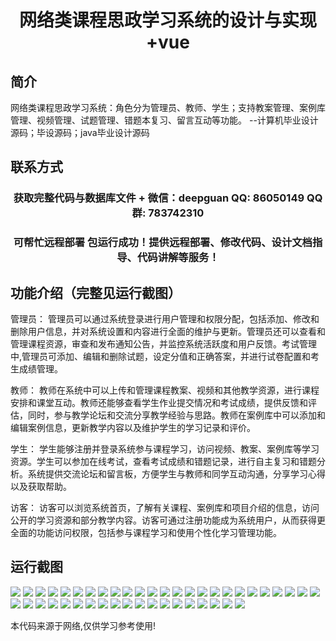 <p><h1 align="center">网络类课程思政学习系统的设计与实现+vue</h1></p>

## 简介
网络类课程思政学习系统：角色分为管理员、教师、学生；支持教案管理、案例库管理、视频管理、试题管理、错题本复习、留言互动等功能。    --计算机毕业设计源码；毕设源码；java毕业设计源码


## 联系方式
<p><h3 align="center">获取完整代码与数据库文件 + 微信：deepguan QQ: 86050149 QQ群: 783742310</h3></p>
<p><h3 align="center">可帮忙远程部署 包运行成功！提供远程部署、修改代码、设计文档指导、代码讲解等服务！</h3></p>

## 功能介绍（完整见运行截图）
管理员： 管理员可以通过系统登录进行用户管理和权限分配，包括添加、修改和删除用户信息，并对系统设置和内容进行全面的维护与更新。管理员还可以查看和管理课程资源，审查和发布通知公告，并监控系统活跃度和用户反馈。考试管理中,管理员可添加、编辑和删除试题，设定分值和正确答案，并进行试卷配置和考生成绩管理。

教师： 教师在系统中可以上传和管理课程教案、视频和其他教学资源，进行课程安排和课堂互动。教师还能够查看学生作业提交情况和考试成绩，提供反馈和评估，同时，参与教学论坛和交流分享教学经验与思路。教师在案例库中可以添加和编辑案例信息，更新教学内容以及维护学生的学习记录和评价。

学生： 学生能够注册并登录系统参与课程学习，访问视频、教案、案例库等学习资源。学生可以参加在线考试，查看考试成绩和错题记录，进行自主复习和错题分析。系统提供交流论坛和留言板，方便学生与教师和同学互动沟通，分享学习心得以及获取帮助。

访客： 访客可以浏览系统首页，了解有关课程、案例库和项目介绍的信息，访问公开的学习资源和部分教学内容。访客可通过注册功能成为系统用户，从而获得更全面的功能访问权限，包括参与课程学习和使用个性化学习管理功能。


## 运行截图
![](https://bs-1329754181.cos.ap-shanghai.myqcloud.com/ssm/NetworkCourseIdeologicalEducationSystem/img/001.jpg)
![](https://bs-1329754181.cos.ap-shanghai.myqcloud.com/ssm/NetworkCourseIdeologicalEducationSystem/img/002.jpg)
![](https://bs-1329754181.cos.ap-shanghai.myqcloud.com/ssm/NetworkCourseIdeologicalEducationSystem/img/003.jpg)
![](https://bs-1329754181.cos.ap-shanghai.myqcloud.com/ssm/NetworkCourseIdeologicalEducationSystem/img/004.jpg)
![](https://bs-1329754181.cos.ap-shanghai.myqcloud.com/ssm/NetworkCourseIdeologicalEducationSystem/img/005.jpg)
![](https://bs-1329754181.cos.ap-shanghai.myqcloud.com/ssm/NetworkCourseIdeologicalEducationSystem/img/006.jpg)
![](https://bs-1329754181.cos.ap-shanghai.myqcloud.com/ssm/NetworkCourseIdeologicalEducationSystem/img/007.jpg)
![](https://bs-1329754181.cos.ap-shanghai.myqcloud.com/ssm/NetworkCourseIdeologicalEducationSystem/img/008.jpg)
![](https://bs-1329754181.cos.ap-shanghai.myqcloud.com/ssm/NetworkCourseIdeologicalEducationSystem/img/009.jpg)
![](https://bs-1329754181.cos.ap-shanghai.myqcloud.com/ssm/NetworkCourseIdeologicalEducationSystem/img/010.jpg)
![](https://bs-1329754181.cos.ap-shanghai.myqcloud.com/ssm/NetworkCourseIdeologicalEducationSystem/img/011.jpg)
![](https://bs-1329754181.cos.ap-shanghai.myqcloud.com/ssm/NetworkCourseIdeologicalEducationSystem/img/012.jpg)
![](https://bs-1329754181.cos.ap-shanghai.myqcloud.com/ssm/NetworkCourseIdeologicalEducationSystem/img/013.jpg)
![](https://bs-1329754181.cos.ap-shanghai.myqcloud.com/ssm/NetworkCourseIdeologicalEducationSystem/img/014.jpg)
![](https://bs-1329754181.cos.ap-shanghai.myqcloud.com/ssm/NetworkCourseIdeologicalEducationSystem/img/015.jpg)
![](https://bs-1329754181.cos.ap-shanghai.myqcloud.com/ssm/NetworkCourseIdeologicalEducationSystem/img/016.jpg)
![](https://bs-1329754181.cos.ap-shanghai.myqcloud.com/ssm/NetworkCourseIdeologicalEducationSystem/img/017.jpg)
![](https://bs-1329754181.cos.ap-shanghai.myqcloud.com/ssm/NetworkCourseIdeologicalEducationSystem/img/018.jpg)
![](https://bs-1329754181.cos.ap-shanghai.myqcloud.com/ssm/NetworkCourseIdeologicalEducationSystem/img/019.jpg)
![](https://bs-1329754181.cos.ap-shanghai.myqcloud.com/ssm/NetworkCourseIdeologicalEducationSystem/img/020.jpg)
![](https://bs-1329754181.cos.ap-shanghai.myqcloud.com/ssm/NetworkCourseIdeologicalEducationSystem/img/021.jpg)
![](https://bs-1329754181.cos.ap-shanghai.myqcloud.com/ssm/NetworkCourseIdeologicalEducationSystem/img/022.jpg)
![](https://bs-1329754181.cos.ap-shanghai.myqcloud.com/ssm/NetworkCourseIdeologicalEducationSystem/img/023.jpg)
![](https://bs-1329754181.cos.ap-shanghai.myqcloud.com/ssm/NetworkCourseIdeologicalEducationSystem/img/024.jpg)
![](https://bs-1329754181.cos.ap-shanghai.myqcloud.com/ssm/NetworkCourseIdeologicalEducationSystem/img/025.jpg)
![](https://bs-1329754181.cos.ap-shanghai.myqcloud.com/ssm/NetworkCourseIdeologicalEducationSystem/img/026.jpg)
![](https://bs-1329754181.cos.ap-shanghai.myqcloud.com/ssm/NetworkCourseIdeologicalEducationSystem/img/027.jpg)
![](https://bs-1329754181.cos.ap-shanghai.myqcloud.com/ssm/NetworkCourseIdeologicalEducationSystem/img/028.jpg)
![](https://bs-1329754181.cos.ap-shanghai.myqcloud.com/ssm/NetworkCourseIdeologicalEducationSystem/img/029.jpg)
![](https://bs-1329754181.cos.ap-shanghai.myqcloud.com/ssm/NetworkCourseIdeologicalEducationSystem/img/030.jpg)
![](https://bs-1329754181.cos.ap-shanghai.myqcloud.com/ssm/NetworkCourseIdeologicalEducationSystem/img/031.jpg)
![](https://bs-1329754181.cos.ap-shanghai.myqcloud.com/ssm/NetworkCourseIdeologicalEducationSystem/img/032.jpg)
![](https://bs-1329754181.cos.ap-shanghai.myqcloud.com/ssm/NetworkCourseIdeologicalEducationSystem/img/033.jpg)
![](https://bs-1329754181.cos.ap-shanghai.myqcloud.com/ssm/NetworkCourseIdeologicalEducationSystem/img/034.jpg)
![](https://bs-1329754181.cos.ap-shanghai.myqcloud.com/ssm/NetworkCourseIdeologicalEducationSystem/img/035.jpg)
![](https://bs-1329754181.cos.ap-shanghai.myqcloud.com/ssm/NetworkCourseIdeologicalEducationSystem/img/036.jpg)
![](https://bs-1329754181.cos.ap-shanghai.myqcloud.com/ssm/NetworkCourseIdeologicalEducationSystem/img/037.jpg)
![](https://bs-1329754181.cos.ap-shanghai.myqcloud.com/ssm/NetworkCourseIdeologicalEducationSystem/img/038.jpg)
![](https://bs-1329754181.cos.ap-shanghai.myqcloud.com/ssm/NetworkCourseIdeologicalEducationSystem/img/039.jpg)
![](https://bs-1329754181.cos.ap-shanghai.myqcloud.com/ssm/NetworkCourseIdeologicalEducationSystem/img/040.jpg)
![](https://bs-1329754181.cos.ap-shanghai.myqcloud.com/ssm/NetworkCourseIdeologicalEducationSystem/img/041.jpg)
![](https://bs-1329754181.cos.ap-shanghai.myqcloud.com/ssm/NetworkCourseIdeologicalEducationSystem/img/042.jpg)
![](https://bs-1329754181.cos.ap-shanghai.myqcloud.com/ssm/NetworkCourseIdeologicalEducationSystem/img/043.jpg)
![](https://bs-1329754181.cos.ap-shanghai.myqcloud.com/ssm/NetworkCourseIdeologicalEducationSystem/img/044.jpg)

<p>本代码来源于网络,仅供学习参考使用!</p>
